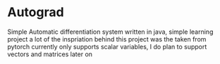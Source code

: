 # Autograd
Simple Automatic differentiation system written in java, simple learning project a lot of the inspriation behind this project was the taken from pytorch
currently only supports scalar variables, I do plan to support vectors and matrices later on
